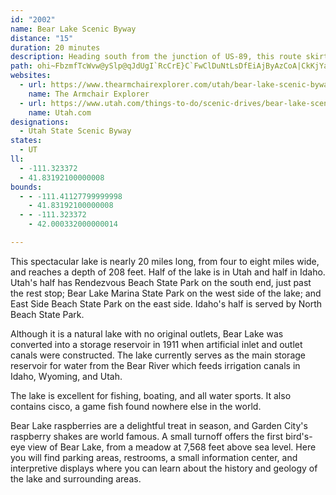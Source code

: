```yaml
---
id: "2002"
name: Bear Lake Scenic Byway
distance: "15"
duration: 20 minutes
description: Heading south from the junction of US-89, this route skirts the western shore of Bear Lake to the quaint city of Laketown.
path: ohi~FbzmfTcWvw@ySlp@qJdUgI`RcCrE}C`FwClDuNtLsDfEiAjByAzCoA|CkKjYaDbIeAlBsBjCiC`CoAv@cBr@yNjDsHtBeF~@oCRwDK}HgBsFq@mBEwENsOnA_Db@sFReI?qNy@}C?eQlA}g@dEgHL_t@a@gGNcBd@eBv@mBzAsA~As@dAcAfCmDnLoB~DiDrDsQzMyClDcAzAiA~By@`Cu@vC}BjQsFz[kCfJgAvCgAxB_ApAmAlAkAr@mBn@kOzDmVbFgEh@wCl@oBx@gB`AqApAaFrGyCnC}BjAmCx@iCLmD?qGSgI{@wHsBu[kK{EoAwAQsBGaMEqFQqJ?a[Wa`@U}Bl@}@f@eBpB}DlF_KzNeBnBqJ~F}CxAiD~@yBD}BQqXgF_EEsAd@cB~@}FfG}AxAiEpBaCb@mEXg_@t@yCb@eA\gAd@s@j@_Ax@gArAoFnIsLdSaAhAmBxAsBnA{LvBaLz@yTDwEGoBYkJqCmDy@cT}F_BQ
websites:
  - url: https://www.thearmchairexplorer.com/utah/bear-lake-scenic-byway.php
    name: The Armchair Explorer
  - url: https://www.utah.com/things-to-do/scenic-drives/bear-lake-scenic-drive/
    name: Utah.com
designations:
  - Utah State Scenic Byway
states:
  - UT
ll:
  - -111.323372
  - 41.83192100000008
bounds:
  - - -111.41127799999998
    - 41.83192100000008
  - - -111.323372
    - 42.000332000000014

---
```


This spectacular lake is nearly 20 miles long, from four to eight miles wide, and reaches a depth of 208 feet. Half of the lake is in Utah and half in Idaho. Utah's half has Rendezvous Beach State Park on the south end, just past the rest stop; Bear Lake Marina State Park on the west side of the lake; and East Side Beach State Park on the east side. Idaho's half is served by North Beach State Park.

Although it is a natural lake with no original outlets, Bear Lake was converted into a storage reservoir in 1911 when artificial inlet and outlet canals were constructed. The lake currently serves as the main storage reservoir for water from the Bear River which feeds irrigation canals in Idaho, Wyoming, and Utah.

The lake is excellent for fishing, boating, and all water sports. It also contains cisco, a game fish found nowhere else in the world.

Bear Lake raspberries are a delightful treat in season, and Garden City's raspberry shakes are world famous. A small turnoff offers the first bird's-eye view of Bear Lake, from a meadow at 7,568 feet above sea level. Here you will find parking areas, restrooms, a small information center, and interpretive displays where you can learn about the history and geology of the lake and surrounding areas.
